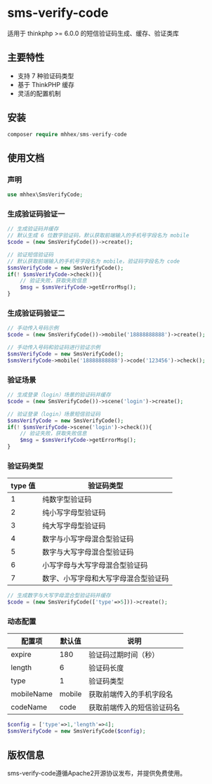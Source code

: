 # sms-verify-code

适用于 thinkphp >= 6.0.0 的短信验证码生成、缓存、验证类库

## 主要特性

* 支持 7 种验证码类型
* 基于 ThinkPHP 缓存
* 灵活的配置机制

## 安装

~~~php
composer require mhhex/sms-verify-code
~~~

## 使用文档

### 声明

~~~php
use mhhex\SmsVerifyCode;
~~~

### 生成验证码验证一

~~~php
// 生成验证码并缓存
// 默认生成 6 位数字验证码，默认获取前端输入的手机号字段名为 mobile
$code = (new SmsVerifyCode())->create();

// 验证短信验证码
// 默认获取前端输入的手机号字段名为 mobile，验证码字段名为 code
$smsVerifyCode = new SmsVerifyCode();
if(! $smsVerifyCode->check()){
    // 验证失败，获取失败信息
    $msg = $smsVerifyCode->getErrorMsg();
}
~~~

### 生成验证码验证二

~~~php
// 手动传入号码示例
$code = (new SmsVerifyCode())->mobile('18888888888')->create();

// 手动传入号码和验证码进行验证示例
$smsVerifyCode = new SmsVerifyCode();
$smsVerifyCode->mobile('18888888888')->code('123456')->check();
~~~

### 验证场景

~~~php
// 生成登录（login）场景的验证码并缓存
$code = (new SmsVerifyCode())->scene('login')->create();

// 验证登录（login）场景短信验证码
$smsVerifyCode = new SmsVerifyCode();
if(! $smsVerifyCode->scene('login')->check()){
    // 验证失败，获取失败信息
    $msg = $smsVerifyCode->getErrorMsg();
}
~~~

### 验证码类型

| type 值 | 验证码类型              |
|--------|--------------------|
| 1      | 纯数字型验证码            |
| 2      | 纯小写字母型验证码          |
| 3      | 纯大写字母型验证码          |
| 4      | 数字与小写字母混合型验证码      |
| 5      | 数字与大写字母混合型验证码      |
| 6      | 小写字母与大写字母混合型验证码    |
| 7      | 数字、小写字母和大写字母混合型验证码 |

~~~php
// 生成数字与大写字母混合型验证码并缓存
$code = (new SmsVerifyCode(['type'=>5]))->create();
~~~

### 动态配置

| 配置项        | 默认值    | 说明            |
|------------|--------|---------------|
| expire     | 180    | 验证码过期时间（秒）    |
| length     | 6      | 验证码长度         |
| type       | 1      | 验证码类型         |
| mobileName | mobile | 获取前端传入的手机字段名  |
| codeName   | code   | 获取前端传入的短信验证码名 |

~~~php
$config = ['type'=>1,'length'=>4];
$smsVerifyCode = new SmsVerifyCode($config);
~~~

## 版权信息

sms-verify-code遵循Apache2开源协议发布，并提供免费使用。
